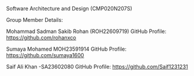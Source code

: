 Software Architecture and Design (CMP020N207S)

Group Member Details:

Mohammad Sadman Sakib Rohan (ROH22609719) GitHub Profile: https://github.com/rohanxco


Sumaya Mohamed MOH23591914 GitHub Profile: https://github.com/sumaya1600


Saif Ali Khan -SA23602080 GitHub Profile: https://github.com/Saif1231231

